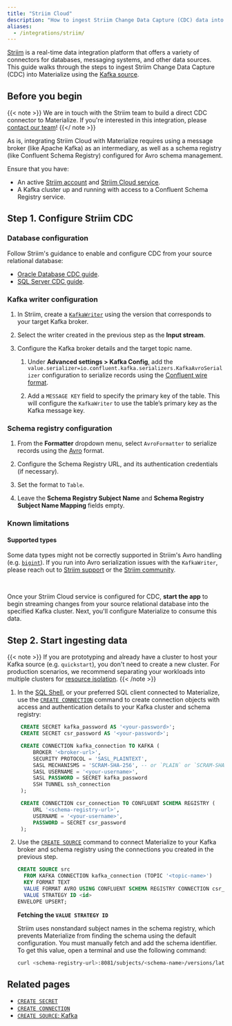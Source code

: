 ```yaml
---
title: "Striim Cloud"
description: "How to ingest Striim Change Data Capture (CDC) data into Materialize using the Kafka source"
aliases:
  - /integrations/striim/
---
```


[Striim](https://www.striim.com/) is a real-time data integration platform that
offers a variety of connectors for databases, messaging systems, and other data
sources. This guide walks through the steps to ingest Striim Change Data
Capture (CDC) into Materialize using the [Kafka source](https://materialize.com/docs/sql/create-source/kafka/).

## Before you begin

{{< note >}}
We are in touch with the Striim team to build a direct CDC connector
to Materialize. If you're interested in this integration, please [contact our team](https://materialize.com/docs/support/)!
{{</ note >}}

As is, integrating Striim Cloud with Materialize requires using a message broker
(like Apache Kafka) as an intermediary, as well as a schema registry
(like Confluent Schema Registry) configured for Avro schema management.

Ensure that you have:

- An active [Striim account](https://go2.striim.com/free-trial) and [Striim Cloud service](https://www.striim.com/docs/en/create-a-striim-cloud-service.html).
- A Kafka cluster up and running with access to a Confluent Schema Registry
  service.

## Step 1. Configure Striim CDC

### Database configuration

Follow Striim's guidance to enable and configure CDC from your source relational
database:

   * [Oracle Database CDC guide](https://www.striim.com/docs/en/oracle-database-cdc.html).
   * [SQL Server CDC guide](https://www.striim.com/docs/en/sql-server-cdc.html).

### Kafka writer configuration

1. In Striim, create a [`KafkaWriter`](https://www.striim.com/docs/en/kafka-writer.html)
   using the version that corresponds to your target Kafka broker.

1. Select the writer created in the previous step as the **Input stream**.

1. Configure the Kafka broker details and the target topic name.

   1. Under **Advanced settings > Kafka Config**, add the
      `value.serializer=io.confluent.kafka.serializers.KafkaAvroSerializer`
      configuration to serialize records using the [Confluent wire format](https://docs.confluent.io/platform/current/schema-registry/fundamentals/serdes-develop/index.html#wire-format).

   1. Add a `MESSAGE KEY` field to specify the primary key of the table. This
      will configure the `KafkaWriter` to use the table’s primary key as the Kafka
      message key.

### Schema registry configuration

1. From the **Formatter** dropdown menu, select `AvroFormatter` to serialize records using the [Avro](https://avro.apache.org/) format.

1. Configure the Schema Registry URL, and its authentication credentials
(if necessary).

1. Set the format to `Table`.

1. Leave the **Schema Registry Subject Name** and **Schema Registry Subject Name
Mapping** fields empty.

### Known limitations

#### Supported types

Some data types might not be correctly supported in Striim's Avro handling (e.g.
[`bigint`](https://community.striim.com/product-q-a-6/suitable-avro-type-not-found-for-field-error-when-using-mysql-striim-kafka-125)).
If you run into Avro serialization issues with the `KafkaWriter`, please reach
out to [Striim support](https://striim.zendesk.com/) or the [Striim community](https://community.striim.com/community).

<br>

Once your Striim Cloud service is configured for CDC, **start the app** to begin
streaming changes from your source relational database into the specified Kafka
cluster. Next, you'll configure Materialize to consume this data.

## Step 2. Start ingesting data

{{< note >}}
If you are prototyping and already have a cluster to host your Kafka source
(e.g. `quickstart`), you don't need to create a new cluster. For production
scenarios, we recommend separating your workloads into multiple clusters for
[resource isolation](https://materialize.com/docs/sql/create-cluster/#resource-isolation).
{{< /note >}}

1. In the [SQL Shell](https://console.materialize.com/), or your preferred SQL
   client connected to Materialize, use the [`CREATE CONNECTION`](/sql/create-connection/)
   command to create connection objects with access and authentication details
   to your Kafka cluster and schema registry:

   ```sql
    CREATE SECRET kafka_password AS '<your-password>';
    CREATE SECRET csr_password AS '<your-password>';

    CREATE CONNECTION kafka_connection TO KAFKA (
        BROKER '<broker-url>',
        SECURITY PROTOCOL = 'SASL_PLAINTEXT',
        SASL MECHANISMS = 'SCRAM-SHA-256', -- or `PLAIN` or `SCRAM-SHA-512`
        SASL USERNAME = '<your-username>',
        SASL PASSWORD = SECRET kafka_password
        SSH TUNNEL ssh_connection
    );

    CREATE CONNECTION csr_connection TO CONFLUENT SCHEMA REGISTRY (
        URL '<schema-registry-url>',
        USERNAME = '<your-username>',
        PASSWORD = SECRET csr_password
    );
    ```

1. Use the [`CREATE SOURCE`](/sql/create-source/kafka/) command to connect
   Materialize to your Kafka broker and schema registry using the connections you
   created in the previous step.

   ```sql
   CREATE SOURCE src
     FROM KAFKA CONNECTION kafka_connection (TOPIC '<topic-name>')
     KEY FORMAT TEXT
     VALUE FORMAT AVRO USING CONFLUENT SCHEMA REGISTRY CONNECTION csr_connection
     VALUE STRATEGY ID <id>
   ENVELOPE UPSERT;
   ```

   **Fetching the `VALUE STRATEGY ID`**

   Striim uses nonstandard subject names in the schema registry, which prevents
   Materialize from finding the schema using the default configuration. You
   must manually fetch and add the schema identifier. To get this value,
   open a terminal and use the following command:

   ```bash
   curl <schema-registry-url>:8081/subjects/<schema-name>/versions/latest | jq .id
   ```

## Related pages

- [`CREATE SECRET`](/sql/create-secret)
- [`CREATE CONNECTION`](/sql/create-connection/)
- [`CREATE SOURCE`: Kafka](/sql/create-source/kafka/)
